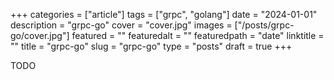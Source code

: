 +++
categories = ["article"]
tags = ["grpc", "golang"]
date = "2024-01-01"
description = "grpc-go"
cover = "cover.jpg"
images = ["/posts/grpc-go/cover.jpg"]
featured = ""
featuredalt = ""
featuredpath = "date"
linktitle = ""
title = "grpc-go"
slug = "grpc-go"
type = "posts"
draft = true
+++


TODO